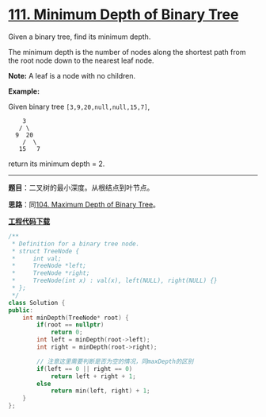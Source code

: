 # [111. Minimum Depth of Binary Tree](https://leetcode.com/problems/minimum-depth-of-binary-tree/)

Given a binary tree, find its minimum depth.

The minimum depth is the number of nodes along the shortest path from the root node down to the nearest leaf node.

**Note:** A leaf is a node with no children.

**Example:**

Given binary tree `[3,9,20,null,null,15,7]`,

```
    3
   / \
  9  20
    /  \
   15   7
```

return its minimum depth = 2.

-----

**题目**：二叉树的最小深度。从根结点到叶节点。

**思路**：同[104. Maximum Depth of Binary Tree](https://leetcode.com/problems/maximum-depth-of-binary-tree/)。

[**工程代码下载**](https://github.com/shenkh/leetcode)

```cpp
/**
 * Definition for a binary tree node.
 * struct TreeNode {
 *     int val;
 *     TreeNode *left;
 *     TreeNode *right;
 *     TreeNode(int x) : val(x), left(NULL), right(NULL) {}
 * };
 */
class Solution {
public:
    int minDepth(TreeNode* root) {
        if(root == nullptr)
            return 0;
        int left = minDepth(root->left);
        int right = minDepth(root->right);

        // 注意这里需要判断是否为空的情况，同maxDepth的区别
        if(left == 0 || right == 0)
            return left + right + 1;
        else
            return min(left, right) + 1;
    }
};
```
